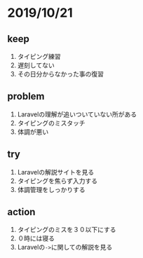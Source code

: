 # 2019/10/21

## keep 
1. タイピング練習
2. 遅刻してない
3. その日分からなかった事の復習
## problem
1. Laravelの理解が追いついていない所がある
2. タイピングのミスタッチ
3. 体調が悪い
## try
1. Laravelの解説サイトを見る
2. タイピングを焦らず入力する
3. 体調管理をしっかりする
## action
1. タイピングのミスを３０以下にする
2. ０時には寝る
3. Laravelの`->`に関しての解説を見る
